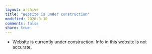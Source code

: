 ```yaml
---
layout: archive
title: "Website is under construction"
modified: 2020-3-10
comments: false
share: true
---
```



* Website is currently under construction. Info in this website is not accurate.


